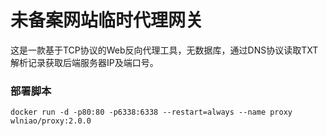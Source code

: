 # 未备案网站临时代理网关
这是一款基于TCP协议的Web反向代理工具，无数据库，通过DNS协议读取TXT解析记录获取后端服务器IP及端口号。
### 部署脚本
```
docker run -d -p80:80 -p6338:6338 --restart=always --name proxy wlniao/proxy:2.0.0
```